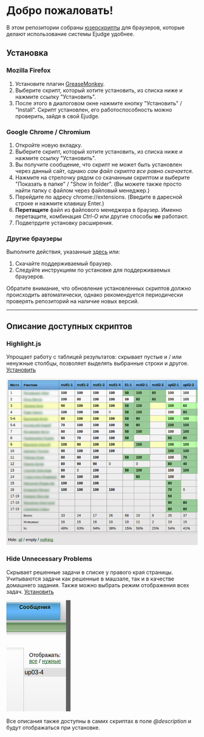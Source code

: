 Добро пожаловать!
=================
В этом репозитории собраны [юзерскрипты](https://habrahabr.ru/post/129343/ "Что такое юзерскрипты, и пример создания своего скрипта") для браузеров, которые делают использование системы Ejudge удобнее.

Установка
---------
### Mozilla Firefox
1. Установите плагин [GreaseMonkey][1].
2. Выберите скрипт, который хотите установить, из списка ниже и нажмите ссылку "Установить".
3. После этого в диалоговом окне нажмите кнопку "Установить" / "Install".
Скрипт установлен, его работоспособность можно проверить, зайдя в свой Ejudge.

[1]: https://addons.mozilla.org/ru/firefox/addon/greasemonkey/

### Google Chrome / Chromium
1. Откройте новую вкладку.
2. Выберите скрипт, который хотите установить, из списка ниже и нажмите ссылку "Установить".
3. Вы получите сообщение, что скрипт не может быть установлен через данный сайт, однако *сам файл скрипта все равно скачается*.
4. Нажмите на стрелочку рядом со скачанным скриптом и выберите "Показать в папке" / "Show in folder". (Вы можете также просто найти папку с файлом через файловый менеджер.)
5. Перейдите по адресу chrome://extensions. (Введите в даресной строке и нажмите клавишу Enter.)
6. __Перетащите__ файл из файлового менеджера в браузер. Именно перетащите, комбинация *Сtrl-O* или другие способы __не__ работают.
7. Подветрдите установку расширения.

### Другие браузеры
Выполните действия, указанные [здесь](http://userscripts.ru/) или:
1. Скачайте поддерживаемый браузер.
2. Следуйте инструкциям по установке для поддерживаемых браузеров.

Обратите внимание, что обновление установленных скриптов *должно* происходить автоматически, однако рекомендуется периодически проверять репозиторий на наличие новых версий.

-----

Описание доступных скриптов
---------------------------
### Highlight.js
Упрощает работу с таблицей результатов: скрывает пустые и / или ненужные столбцы, позволяет выделять выбранные строки и другое. [Установить][2]

![Highlight.js Screenshot](.img/highl.png)

### Hide Unnecessary Problems
Скрывает решенные задачи в списке у правого края страницы. Учитываются задачи как решенные в машзале, так и в качестве домашнего задания. Также можно выбрать режим отображения всех задач. [Установить][3]

![Hide Unnecessary Problems Screenshot](.img/hide.png)

Все описания также доступны в самих скриптах в поле *@description* и будут отображаться при установке.

[2]: https://github.com/Facenapalm/Highlight.js/raw/master/highlight.user.js
[3]: https://github.com/Facenapalm/Highlight.js/raw/master/hide_unnecessary_tasks.user.js